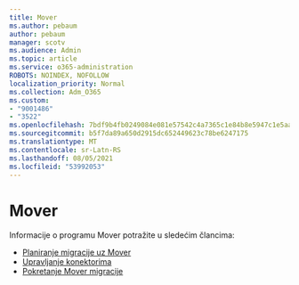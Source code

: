 ```yaml
---
title: Mover
ms.author: pebaum
author: pebaum
manager: scotv
ms.audience: Admin
ms.topic: article
ms.service: o365-administration
ROBOTS: NOINDEX, NOFOLLOW
localization_priority: Normal
ms.collection: Adm_O365
ms.custom:
- "9001486"
- "3522"
ms.openlocfilehash: 7bdf9b4fb0249084e081e57542c4a7365c1e84b8e5947c1e5aa90c3118f3930f
ms.sourcegitcommit: b5f7da89a650d2915dc652449623c78be6247175
ms.translationtype: MT
ms.contentlocale: sr-Latn-RS
ms.lasthandoff: 08/05/2021
ms.locfileid: "53992053"
---
```

# <a name="mover"></a>Mover

Informacije o programu Mover potražite u sledećim člancima:

- [Planiranje migracije uz Mover](https://docs.microsoft.com/sharepointmigration/mover-plan-migration)
- [Upravljanje konektorima](https://docs.microsoft.com/sharepointmigration/mover-manage-connectors)
- [Pokretanje Mover migracije](https://docs.microsoft.com/sharepointmigration/mover-running-migration)

